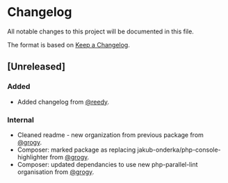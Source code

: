 # Changelog

All notable changes to this project will be documented in this file.

The format is based on [Keep a Changelog](https://keepachangelog.com/en/1.0.0/).

## [Unreleased]

### Added

- Added changelog from [@reedy](https://github.com/reedy).

### Internal

- Cleaned readme - new organization from previous package from [@grogy](https://github.com/grogy).
- Composer: marked package as replacing jakub-onderka/php-console-highlighter from [@grogy](https://github.com/grogy).
- Composer: updated dependancies to use new php-parallel-lint organisation from [@grogy](https://github.com/grogy).
